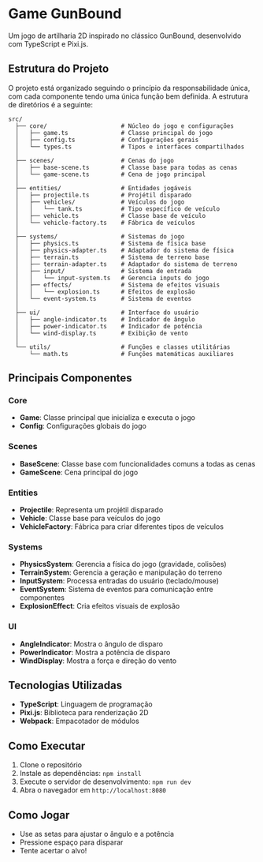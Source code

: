 # Game GunBound

Um jogo de artilharia 2D inspirado no clássico GunBound, desenvolvido com TypeScript e Pixi.js.

## Estrutura do Projeto

O projeto está organizado seguindo o princípio da responsabilidade única, com cada componente tendo uma única função bem definida. A estrutura de diretórios é a seguinte:

```
src/
  ├── core/                     # Núcleo do jogo e configurações
  │   ├── game.ts               # Classe principal do jogo
  │   ├── config.ts             # Configurações gerais
  │   └── types.ts              # Tipos e interfaces compartilhados
  │
  ├── scenes/                   # Cenas do jogo
  │   ├── base-scene.ts         # Classe base para todas as cenas
  │   └── game-scene.ts         # Cena de jogo principal
  │
  ├── entities/                 # Entidades jogáveis
  │   ├── projectile.ts         # Projétil disparado
  │   ├── vehicles/             # Veículos do jogo
  │   │   └── tank.ts           # Tipo específico de veículo
  │   ├── vehicle.ts            # Classe base de veículo
  │   └── vehicle-factory.ts    # Fábrica de veículos
  │
  ├── systems/                  # Sistemas do jogo
  │   ├── physics.ts            # Sistema de física base
  │   ├── physics-adapter.ts    # Adaptador do sistema de física
  │   ├── terrain.ts            # Sistema de terreno base
  │   ├── terrain-adapter.ts    # Adaptador do sistema de terreno
  │   ├── input/                # Sistema de entrada
  │   │   └── input-system.ts   # Gerencia inputs do jogo
  │   ├── effects/              # Sistema de efeitos visuais
  │   │   └── explosion.ts      # Efeitos de explosão
  │   └── event-system.ts       # Sistema de eventos
  │
  ├── ui/                       # Interface do usuário
  │   ├── angle-indicator.ts    # Indicador de ângulo
  │   ├── power-indicator.ts    # Indicador de potência
  │   └── wind-display.ts       # Exibição de vento
  │
  └── utils/                    # Funções e classes utilitárias
      └── math.ts               # Funções matemáticas auxiliares
```

## Principais Componentes

### Core

- **Game**: Classe principal que inicializa e executa o jogo
- **Config**: Configurações globais do jogo

### Scenes

- **BaseScene**: Classe base com funcionalidades comuns a todas as cenas
- **GameScene**: Cena principal do jogo

### Entities

- **Projectile**: Representa um projétil disparado
- **Vehicle**: Classe base para veículos do jogo
- **VehicleFactory**: Fábrica para criar diferentes tipos de veículos

### Systems

- **PhysicsSystem**: Gerencia a física do jogo (gravidade, colisões)
- **TerrainSystem**: Gerencia a geração e manipulação do terreno
- **InputSystem**: Processa entradas do usuário (teclado/mouse)
- **EventSystem**: Sistema de eventos para comunicação entre componentes
- **ExplosionEffect**: Cria efeitos visuais de explosão

### UI

- **AngleIndicator**: Mostra o ângulo de disparo
- **PowerIndicator**: Mostra a potência de disparo
- **WindDisplay**: Mostra a força e direção do vento

## Tecnologias Utilizadas

- **TypeScript**: Linguagem de programação
- **Pixi.js**: Biblioteca para renderização 2D
- **Webpack**: Empacotador de módulos

## Como Executar

1. Clone o repositório
2. Instale as dependências: `npm install`
3. Execute o servidor de desenvolvimento: `npm run dev`
4. Abra o navegador em `http://localhost:8080`

## Como Jogar

- Use as setas para ajustar o ângulo e a potência
- Pressione espaço para disparar
- Tente acertar o alvo! 